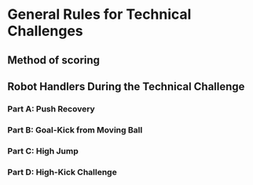 # General Rules for Technical Challenges

Method of scoring
----

Robot Handlers During the Technical Challenge
----

### Part A: Push Recovery

### Part B: Goal-Kick from Moving Ball

### Part C: High Jump

### Part D: High-Kick Challenge

